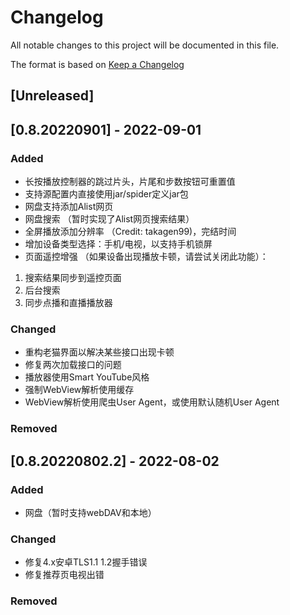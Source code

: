 # Changelog
All notable changes to this project will be documented in this file.

The format is based on [Keep a Changelog](https://keepachangelog.com/en/1.0.0/)

## [Unreleased]

## [0.8.20220901] - 2022-09-01
### Added
- 长按播放控制器的跳过片头，片尾和步数按钮可重置值
- 支持源配置内直接使用jar/spider定义jar包
- 网盘支持添加Alist网页
- 网盘搜索 （暂时实现了Alist网页搜索结果）
- 全屏播放添加分辨率 （Credit: takagen99)，完结时间
- 增加设备类型选择：手机/电视，以支持手机锁屏
- 页面遥控增强 （如果设备出现播放卡顿，请尝试关闭此功能）：
 1. 搜索结果同步到遥控页面
 2. 后台搜索
 3. 同步点播和直播播放器

### Changed
- 重构老猫界面以解决某些接口出现卡顿
- 修复两次加载接口的问题
- 播放器使用Smart YouTube风格
- 强制WebView解析使用缓存
- WebView解析使用爬虫User Agent，或使用默认随机User Agent

### Removed

## [0.8.20220802.2] - 2022-08-02
### Added
- 网盘（暂时支持webDAV和本地）

### Changed
- 修复4.x安卓TLS1.1 1.2握手错误
- 修复推荐页电视出错

### Removed